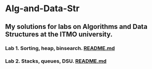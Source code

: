 # Alg-and-Data-Str

## My solutions for labs on Algorithms and Data Structures at the ITMO university.

### Lab 1. Sorting, heap, binsearch. [README.md](https://github.com/Ma-XD/Alg-and-Data-Str/blob/main/Lab1/src/README.md)
### Lab 2. Stacks, queues, DSU. [README.md](https://github.com/Ma-XD/Alg-and-Data-Str/blob/main/Lab2/src/README.md)
